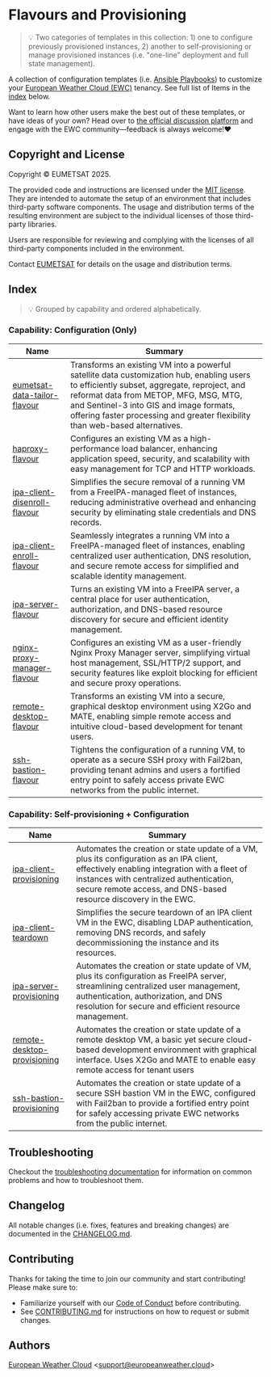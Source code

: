 # Flavours and Provisioning
>💡 Two categories of templates in this collection: 1) one to configure previously provisioned instances, 2) another to self-provisioning or manage provisioned instances (i.e. "one-line" deployment and full state management).

A collection of configuration templates
(i.e. [Ansible Playbooks](https://docs.ansible.com/ansible/latest/playbook_guide/playbooks.html))
to customize your
[European Weather Cloud (EWC)](https://europeanweather.cloud/) tenancy. See full list of Items in the [index](#index) below.

Want to learn how other users make the best out of these templates, or have ideas of your own? Head over to [the official discussion platform](https://chat.europeanweather.cloud/) and engage with the EWC community—feedback is always welcome!♥️



## Copyright and License
Copyright © EUMETSAT 2025.

The provided code and instructions are licensed under the [MIT license](./LICENSE).
They are intended to automate the setup of an environment that includes 
third-party software components.
The usage and distribution terms of the resulting environment are 
subject to the individual licenses of those third-party libraries.

Users are responsible for reviewing and complying with the licenses of
all third-party components included in the environment.

Contact [EUMETSAT](http://www.eumetsat.int) for details on the usage and distribution terms.

## Index
>💡 Grouped by capability and ordered alphabetically.

### Capability: Configuration (Only)

| Name  | Summary  |
|------|-----|
| [eumetsat-data-tailor-flavour](./playbooks/eumetsat-data-tailor-flavour/)    |Transforms an existing VM into a powerful satellite data customization hub, enabling users to efficiently subset, aggregate, reproject, and reformat data from METOP, MFG, MSG, MTG, and Sentinel-3 into GIS and image formats, offering faster processing and greater flexibility than web-based alternatives.  |
| [haproxy-flavour](./playbooks/haproxy-flavour/)    | Configures an existing VM as a high-performance load balancer, enhancing application speed, security, and scalability with easy management for TCP and HTTP workloads.   |
| [ipa-client-disenroll-flavour](./playbooks/ipa-client-disenroll-flavour/)   |  Simplifies the secure removal of a running VM from a FreeIPA-managed fleet of instances, reducing administrative overhead and enhancing security by eliminating stale credentials and DNS records. |
| [ipa-client-enroll-flavour](./playbooks/ipa-client-enroll-flavour) | Seamlessly integrates a running VM into a FreeIPA-managed fleet of instances, enabling centralized user authentication, DNS resolution, and secure remote access for simplified and scalable identity management. | 
| [ipa-server-flavour](./playbooks/ipa-server-flavour/)    | Turns an existing VM into a FreeIPA server, a central place for user authentication, authorization, and DNS-based resource discovery for secure and efficient identity management. |
| [nginx-proxy-manager-flavour](./playbooks/nginx-proxy-manager-flavour/)    | Configures an existing VM as a user-friendly Nginx Proxy Manager server, simplifying virtual host management, SSL/HTTP/2 support, and security features like exploit blocking for efficient and secure proxy operations.  |
| [remote-desktop-flavour](./playbooks/remote-desktop-flavour/) | Transforms an existing VM into a secure, graphical desktop environment using X2Go and MATE, enabling simple remote access and intuitive cloud-based development for tenant users.  | 
| [ssh-bastion-flavour](./playbooks/ssh-bastion-flavour/)   | Tightens the configuration of a running VM, to operate as a secure SSH proxy with Fail2ban, providing tenant admins and users a fortified entry point to safely access private EWC networks from the public internet. | 

### Capability: Self-provisioning + Configuration

| Name  | Summary  |
|------|-----|
| [ipa-client-provisioning](./playbooks/ipa-client-provisioning/)    | Automates the creation or state update of a VM, plus its configuration as an IPA client, effectively enabling integration with a fleet of instances with centralized authentication, secure remote access, and DNS-based resource discovery in the EWC. |
| [ipa-client-teardown](./playbooks/ipa-client-teardown/)   | Simplifies the secure teardown of an IPA client VM in the EWC, disabling LDAP authentication, removing DNS records, and safely decommissioning the instance and its resources.  |
| [ipa-server-provisioning](./playbooks/ipa-server-provisioning/)    |  Automates the creation or state update of VM, plus its configuration as FreeIPA server, streamlining centralized user management, authentication, authorization, and DNS resolution for secure and efficient resource management.  |
| [remote-desktop-provisioning](./playbooks/remote-desktop-provisioning/) | Automates the creation or state update of a remote desktop VM, a basic yet secure cloud-based development environment with graphical interface. Uses X2Go and MATE to enable easy remote access for tenant users | 
| [ssh-bastion-provisioning](./playbooks/ssh-bastion-provisioning/)   | Automates the creation or state update of a secure SSH bastion VM in the EWC, configured with Fail2ban to provide a fortified entry point for safely accessing private EWC networks from the public internet. | 

## Troubleshooting
Checkout the [troubleshooting documentation](./docs/troubleshooting.md) for
information on common problems and how to troubleshoot them.

## Changelog
All notable changes (i.e. fixes, features and breaking changes) are documented 
in the [CHANGELOG.md](./CHANGELOG.md).

## Contributing

Thanks for taking the time to join our community and start contributing!
Please make sure to:
* Familiarize yourself with our [Code of Conduct](./CODE_OF_CONDUCT.md) before 
contributing.
* See [CONTRIBUTING.md](./CONTRIBUTING.md) for instructions on how to request 
or submit changes.

## Authors

[European Weather Cloud](http://support.europeanweather.cloud/) 
<[support@europeanweather.cloud](mailto:support@europeanweather.cloud)>
